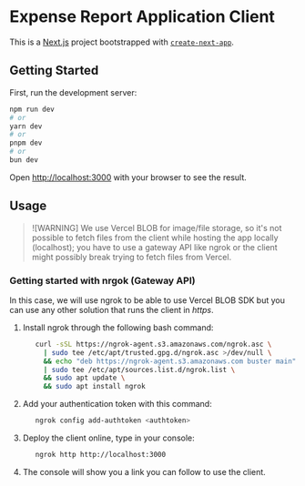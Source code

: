 # Expense Report Application Client

This is a [Next.js](https://nextjs.org) project bootstrapped with [`create-next-app`](https://nextjs.org/docs/app/api-reference/cli/create-next-app).

## Getting Started

First, run the development server:

```bash
npm run dev
# or
yarn dev
# or
pnpm dev
# or
bun dev
```

Open [http://localhost:3000](http://localhost:3000) with your browser to see the result.

## Usage

> ![WARNING]
> We use Vercel BLOB for image/file storage, so it's not possible to fetch files from the client while hosting the app locally (localhost); you have to use a gateway API like ngrok or the client might possibly break trying to fetch files from Vercel.

### Getting started with nrgok (Gateway API)

In this case, we will use ngrok to be able to use Vercel BLOB SDK but you can use any other solution that runs the client in *https*.

1. Install ngrok through the following bash command:
   ```bash
      curl -sSL https://ngrok-agent.s3.amazonaws.com/ngrok.asc \
    	| sudo tee /etc/apt/trusted.gpg.d/ngrok.asc >/dev/null \
    	&& echo "deb https://ngrok-agent.s3.amazonaws.com buster main" \
    	| sudo tee /etc/apt/sources.list.d/ngrok.list \
    	&& sudo apt update \
    	&& sudo apt install ngrok
   ```

2. Add your authentication token with this command:

   ```bash
      ngrok config add-authtoken <authtoken>
   ```

3. Deploy the client online, type in your console:
   ```bash
      ngrok http http://localhost:3000
   ```

4. The console will show you a link you can follow to use the client.

